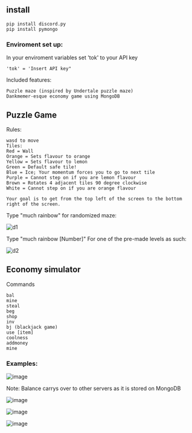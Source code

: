 ## install 
```
pip install discord.py
pip install pymongo
```

### Enviroment set up:
In your enviroment variables set 'tok' to your API key
```
'tok' = 'Insert API key"
```

Included features:
```
Puzzle maze (inspired by Undertale puzzle maze)
Dankmemer-esque economy game using MongoDB
```

## Puzzle Game 
Rules:
```
wasd to move
Tiles:
Red = Wall
Orange = Sets flavour to orange
Yellow = Sets flavour to lemon
Green = Default safe tile!
Blue = Ice; Your momentum forces you to go to next tile
Purple = Cannot step on if you are lemon flavour
Brown = Rotates 4 adjacent tiles 90 degree clockwise
White = Cannot step on if you are orange flavour

Your goal is to get from the top left of the screen to the bottom right of the screen.
```

Type "much rainbow" for randomized maze:

![d1](https://github.com/Chara1236/DiscordBot/assets/53840675/d6329c04-f2f3-4ab5-ac4c-f1df76d3e440)

Type "much rainbow [Number]" For one of the pre-made levels as such:

![d2](https://github.com/Chara1236/DiscordBot/assets/53840675/e02bd17c-8f68-4112-944f-cf00042c1ec0)


## Economy simulator
Commands
```
bal
mine
steal
beg
shop
inv
bj (blackjack game)
use [item]
coolness
addmoney
mine
```

### Examples:
![image](https://github.com/Chara1236/DiscordBot/assets/53840675/e656c3fa-86c6-44aa-a4c2-25e7cdd8b994)


Note: Balance carrys over to other servers as it is stored on MongoDB

![image](https://github.com/Chara1236/DiscordBot/assets/53840675/94296809-9e05-47df-b48d-d005d1c0494d)

![image](https://github.com/Chara1236/DiscordBot/assets/53840675/f7e7fca5-c1ac-4b66-943f-e634472abd42)

![image](https://github.com/Chara1236/DiscordBot/assets/53840675/2546d3ef-cb8f-42a6-8c0b-9b147cf3ea0e)




